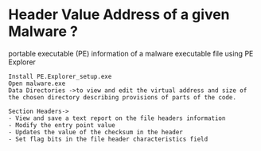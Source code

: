 # Header Value Address of a given Malware ?

portable executable (PE) information of a malware executable file using PE Explorer

    Install PE.Explorer_setup.exe
	Open malware.exe
    Data Directories ->to view and edit the virtual address and size of the chosen directory describing provisions of parts of the code.
    
    Section Headers->
    - View and save a text report on the file headers information
    - Modify the entry point value
    - Updates the value of the checksum in the header
    - Set flag bits in the file header characteristics field